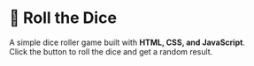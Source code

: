 # 🎲 Roll the Dice

A simple dice roller game built with **HTML, CSS, and JavaScript**.  
Click the button to roll the dice and get a random result.
